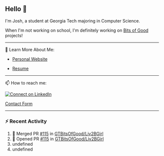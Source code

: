 ## Hello 👋

I'm Josh, a student at Georgia Tech majoring in Computer Science.

When I'm not working on school, I'm definitely working on [Bits of Good](https://bitsofgood.org) projects!

---

📖 Learn More About Me:

* [Personal Website](https://mcfarl.in)

* [Resume](https://www.dropbox.com/s/xak4fdv0h2ghhhy/JoshuaMcFarlin_Resume.pdf?dl=0)

---

📫 How to reach me:

[![Connect on LinkedIn](https://img.shields.io/badge/--linkedin?label=LinkedIn&logo=LinkedIn&style=social)](https://www.linkedin.com/in/joshmcfarlin)

[Contact Form](https://mcfarl.in/contact)

---

### :zap: Recent Activity

<!--START_SECTION:activity-->
1. 🎉 Merged PR [#115](https://github.com//GTBitsOfGood/Liv2BGirl/pull/115) in [GTBitsOfGood/Liv2BGirl](https://github.com//GTBitsOfGood/Liv2BGirl)
2. 💪 Opened PR [#115](https://github.com//GTBitsOfGood/Liv2BGirl/pull/115) in [GTBitsOfGood/Liv2BGirl](https://github.com//GTBitsOfGood/Liv2BGirl)
3. undefined
4. undefined
<!--END_SECTION:activity-->
